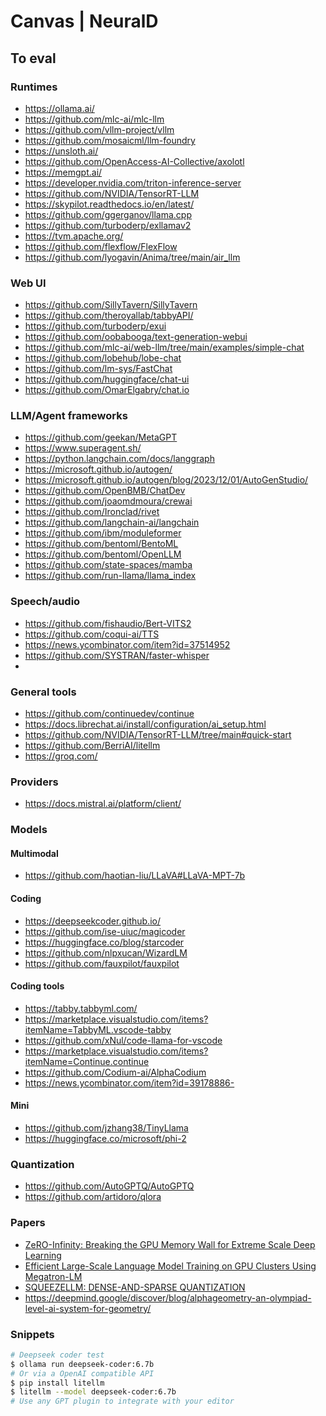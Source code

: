 # Canvas | NeuralD

## To eval

### Runtimes

- https://ollama.ai/
- https://github.com/mlc-ai/mlc-llm
- https://github.com/vllm-project/vllm
- https://github.com/mosaicml/llm-foundry
- https://unsloth.ai/
- https://github.com/OpenAccess-AI-Collective/axolotl
- https://memgpt.ai/
- https://developer.nvidia.com/triton-inference-server
- https://github.com/NVIDIA/TensorRT-LLM
- https://skypilot.readthedocs.io/en/latest/
- https://github.com/ggerganov/llama.cpp
- https://github.com/turboderp/exllamav2
- https://tvm.apache.org/
- https://github.com/flexflow/FlexFlow
- https://github.com/lyogavin/Anima/tree/main/air_llm


### Web UI

- https://github.com/SillyTavern/SillyTavern
- https://github.com/theroyallab/tabbyAPI/
- https://github.com/turboderp/exui
- https://github.com/oobabooga/text-generation-webui
- https://github.com/mlc-ai/web-llm/tree/main/examples/simple-chat
- https://github.com/lobehub/lobe-chat
- https://github.com/lm-sys/FastChat
- https://github.com/huggingface/chat-ui
- https://github.com/OmarElgabry/chat.io


### LLM/Agent frameworks

- https://github.com/geekan/MetaGPT
- https://www.superagent.sh/
- https://python.langchain.com/docs/langgraph
- https://microsoft.github.io/autogen/
- https://microsoft.github.io/autogen/blog/2023/12/01/AutoGenStudio/
- https://github.com/OpenBMB/ChatDev
- https://github.com/joaomdmoura/crewai
- https://github.com/Ironclad/rivet
- https://github.com/langchain-ai/langchain
- https://github.com/ibm/moduleformer
- https://github.com/bentoml/BentoML
- https://github.com/bentoml/OpenLLM
- https://github.com/state-spaces/mamba
- https://github.com/run-llama/llama_index

### Speech/audio

- https://github.com/fishaudio/Bert-VITS2
- https://github.com/coqui-ai/TTS
- https://news.ycombinator.com/item?id=37514952
- https://github.com/SYSTRAN/faster-whisper
- 

### General tools

- https://github.com/continuedev/continue
- https://docs.librechat.ai/install/configuration/ai_setup.html
- https://github.com/NVIDIA/TensorRT-LLM/tree/main#quick-start
- https://github.com/BerriAI/litellm
- https://groq.com/

### Providers

- https://docs.mistral.ai/platform/client/


### Models

#### Multimodal

- https://github.com/haotian-liu/LLaVA#LLaVA-MPT-7b

#### Coding

- https://deepseekcoder.github.io/
- https://github.com/ise-uiuc/magicoder
- https://huggingface.co/blog/starcoder
- https://github.com/nlpxucan/WizardLM
- https://github.com/fauxpilot/fauxpilot

#### Coding tools

- https://tabby.tabbyml.com/
- https://marketplace.visualstudio.com/items?itemName=TabbyML.vscode-tabby
- https://github.com/xNul/code-llama-for-vscode
- https://marketplace.visualstudio.com/items?itemName=Continue.continue
- https://github.com/Codium-ai/AlphaCodium
- https://news.ycombinator.com/item?id=39178886- 

#### Mini

- https://github.com/jzhang38/TinyLlama
- https://huggingface.co/microsoft/phi-2

### Quantization

- https://github.com/AutoGPTQ/AutoGPTQ
- https://github.com/artidoro/qlora

### Papers

- [ZeRO-Infinity: Breaking the GPU Memory Wall
for Extreme Scale Deep Learning](https://arxiv.org/pdf/2104.07857.pdf)
- [Efficient Large-Scale Language Model Training on GPU Clusters
Using Megatron-LM](https://arxiv.org/pdf/2104.04473.pdf)
- [SQUEEZELLM: DENSE-AND-SPARSE QUANTIZATION](https://arxiv.org/pdf/2306.07629v2.pdf)
- https://deepmind.google/discover/blog/alphageometry-an-olympiad-level-ai-system-for-geometry/


### Snippets

```bash
# Deepseek coder test 
$ ollama run deepseek-coder:6.7b
# Or via a OpenAI compatible API
$ pip install litellm
$ litellm --model deepseek-coder:6.7b
# Use any GPT plugin to integrate with your editor

```
